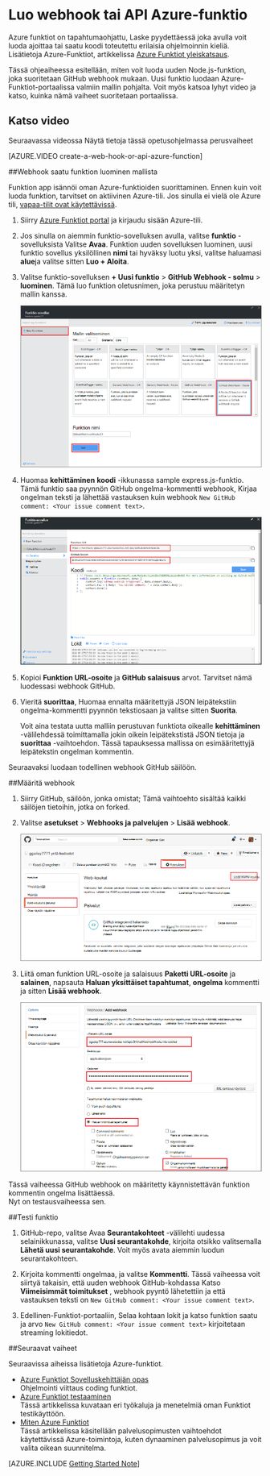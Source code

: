 <properties
   pageTitle="Luo web koukku tai API Azure-funktion | Microsoft Azure"
   description="Käytetään Azure-funktioita voit luoda funktion, joka suoritetaan WebHook tai Ohjelmointirajapinnan kutsu."
   services="azure-functions"
   documentationCenter="na"
   authors="ggailey777"
   manager="erikre"
   editor=""
   tags=""
   />

<tags
   ms.service="functions"
   ms.devlang="multiple"
   ms.topic="get-started-article"
   ms.tgt_pltfrm="multiple"
   ms.workload="na"
   ms.date="08/30/2016"
   ms.author="glenga"/>
   
# <a name="create-a-webhook-or-api-azure-function"></a>Luo webhook tai API Azure-funktio

Azure funktiot on tapahtumaohjattu, Laske pyydettäessä joka avulla voit luoda ajoittaa tai saatu koodi toteutettu erilaisia ohjelmoinnin kieliä. Lisätietoja Azure-Funktiot, artikkelissa [Azure Funktiot yleiskatsaus](functions-overview.md).

Tässä ohjeaiheessa esitellään, miten voit luoda uuden Node.js-funktion, joka suoritetaan GitHub webhook mukaan. Uusi funktio luodaan Azure-Funktiot-portaalissa valmiin mallin pohjalta. Voit myös katsoa lyhyt video ja katso, kuinka nämä vaiheet suoritetaan portaalissa.

## <a name="watch-the-video"></a>Katso video

Seuraavassa videossa Näytä tietoja tässä opetusohjelmassa perusvaiheet 

[AZURE.VIDEO create-a-web-hook-or-api-azure-function]

##<a name="create-a-webhook-triggered-function-from-the-template"></a>Webhook saatu funktion luominen mallista

Funktion app isännöi oman Azure-funktioiden suorittaminen. Ennen kuin voit luoda funktion, tarvitset on aktiivinen Azure-tili. Jos sinulla ei vielä ole Azure tili, [vapaa-tilit ovat käytettävissä](https://azure.microsoft.com/free/). 

1. Siirry [Azure Funktiot portal](https://functions.azure.com/signin) ja kirjaudu sisään Azure-tili.

2. Jos sinulla on aiemmin funktio-sovelluksen avulla, valitse **funktio** -sovelluksista Valitse **Avaa**. Funktion uuden sovelluksen luominen, uusi funktio sovellus yksilöllinen **nimi** tai hyväksy luotu yksi, valitse haluamasi **alue**ja valitse sitten **Luo + Aloita**. 

3. Valitse funktio-sovelluksen **+ Uusi funktio** > **GitHub Webhook - solmu** > **luominen**. Tämä luo funktion oletusnimen, joka perustuu määritetyn mallin kanssa. 

    ![Luo uusi GitHub webhook-funktio](./media/functions-create-a-web-hook-or-api-function/functions-create-new-github-webhook.png) 

4. Huomaa **kehittäminen** **koodi** -ikkunassa sample express.js-funktio. Tämä funktio saa pyynnön GitHub ongelma-kommentti webhook, Kirjaa ongelman teksti ja lähettää vastauksen kuin webhook `New GitHub comment: <Your issue comment text>`.


    ![Luo uusi GitHub webhook-funktio](./media/functions-create-a-web-hook-or-api-function/functions-new-webhook-in-portal.png) 

5. Kopioi **Funktion URL-osoite** ja **GitHub salaisuus** arvot. Tarvitset nämä luodessasi webhook GitHub. 

6. Vieritä **suorittaa**, Huomaa ennalta määritettyjä JSON leipätekstiin ongelma-kommentti pyynnön tekstiosaan ja valitse sitten **Suorita**. 
 
    Voit aina testata uutta malliin perustuvan funktiota oikealle **kehittäminen** -välilehdessä toimittamalla jokin oikein leipätekstistä JSON tietoja ja **suorittaa** -vaihtoehdon. Tässä tapauksessa mallissa on esimääritettyjä leipätekstin ongelman kommentin. 
 
Seuraavaksi luodaan todellinen webhook GitHub säilöön.

##<a name="configure-the-webhook"></a>Määritä webhook

1. Siirry GitHub, säilöön, jonka omistat; Tämä vaihtoehto sisältää kaikki säilöjen tietoihin, jotka on forked.
 
2. Valitse **asetukset** > **Webhooks ja palvelujen** > **Lisää webhook**.

    ![Luo uusi GitHub webhook-funktio](./media/functions-create-a-web-hook-or-api-function/functions-create-new-github-webhook-2.png)   

3. Liitä oman funktion URL-osoite ja salaisuus **Paketti URL-osoite** ja **salainen**, napsauta **Haluan yksittäiset tapahtumat**, **ongelma** kommentti ja sitten **Lisää webhook**.

    ![Luo uusi GitHub webhook-funktio](./media/functions-create-a-web-hook-or-api-function/functions-create-new-github-webhook-3.png) 

Tässä vaiheessa GitHub webhook on määritetty käynnistettävän funktion kommentin ongelma lisättäessä.  
Nyt on testausvaiheessa sen.

##<a name="test-the-function"></a>Testi funktio

1. GitHub-repo, valitse Avaa **Seurantakohteet** -välilehti uudessa selainikkunassa, valitse **Uusi seurantakohde**, kirjoita otsikko valitsemalla **Lähetä uusi seurantakohde**. Voit myös avata aiemmin luodun seurantakohteen.

2. Kirjoita kommentti ongelmaa, ja valitse **Kommentti**. Tässä vaiheessa voit siirtyä takaisin, että uuden webhook GitHub-kohdassa Katso **Viimeisimmät toimitukset** , webhook pyyntö lähetettiin ja että vastauksen teksti on `New GitHub comment: <Your issue comment text>`.

3. Edellinen-Funktiot-portaaliin, Selaa kohtaan lokit ja katso funktion saatu ja arvo `New GitHub comment: <Your issue comment text>` kirjoitetaan streaming lokitiedot.


##<a name="next-steps"></a>Seuraavat vaiheet

Seuraavissa aiheissa lisätietoja Azure-funktiot.

+ [Azure Funktiot Sovelluskehittäjän opas](functions-reference.md)  
Ohjelmointi viittaus coding funktiot.
+ [Azure Funktiot testaaminen](functions-test-a-function.md)  
Tässä artikkelissa kuvataan eri työkaluja ja menetelmiä oman Funktiot testikäyttöön.
+ [Miten Azure Funktiot](functions-scale.md)  
Tässä artikkelissa käsitellään palvelusopimusten vaihtoehdot käytettävissä Azure-toimintoja, kuten dynaaminen palvelusopimus ja voit valita oikean suunnitelma.  


[AZURE.INCLUDE [Getting Started Note](../../includes/functions-get-help.md)]

